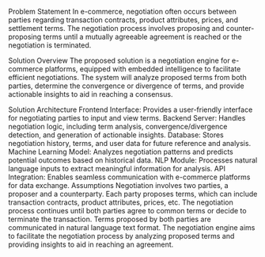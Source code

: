 Problem Statement
In e-commerce, negotiation often occurs between parties regarding transaction contracts, product attributes, prices, and settlement terms. The negotiation process involves proposing and counter-proposing terms until a mutually agreeable agreement is reached or the negotiation is terminated.

Solution Overview
The proposed solution is a negotiation engine for e-commerce platforms, equipped with embedded intelligence to facilitate efficient negotiations. The system will analyze proposed terms from both parties, determine the convergence or divergence of terms, and provide actionable insights to aid in reaching a consensus.

Solution Architecture
Frontend Interface: Provides a user-friendly interface for negotiating parties to input and view terms.
Backend Server: Handles negotiation logic, including term analysis, convergence/divergence detection, and generation of actionable insights.
Database: Stores negotiation history, terms, and user data for future reference and analysis.
Machine Learning Model: Analyzes negotiation patterns and predicts potential outcomes based on historical data.
NLP Module: Processes natural language inputs to extract meaningful information for analysis.
API Integration: Enables seamless communication with e-commerce platforms for data exchange.
Assumptions
Negotiation involves two parties, a proposer and a counterparty.
Each party proposes terms, which can include transaction contracts, product attributes, prices, etc.
The negotiation process continues until both parties agree to common terms or decide to terminate the transaction.
Terms proposed by both parties are communicated in natural language text format.
The negotiation engine aims to facilitate the negotiation process by analyzing proposed terms and providing insights to aid in reaching an agreement.

